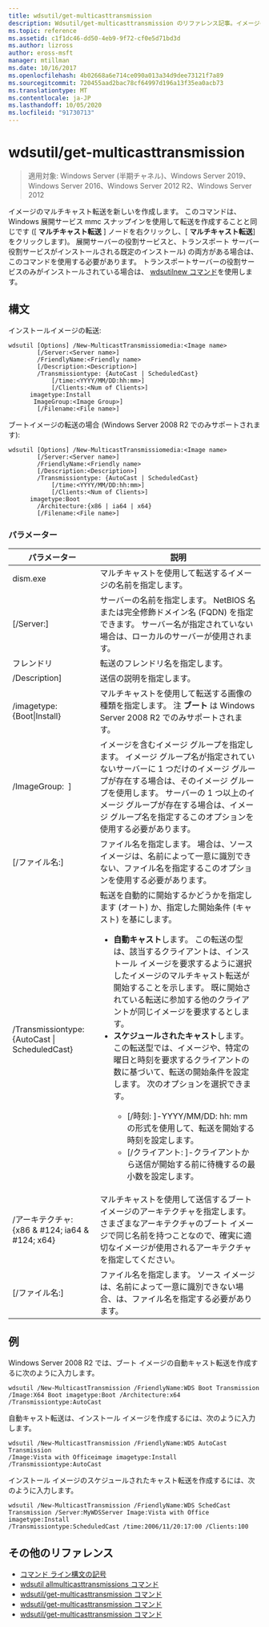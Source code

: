 ```yaml
---
title: wdsutil/get-multicasttransmission
description: Wdsutil/get-multicasttransmission のリファレンス記事。イメージの新しいマルチキャスト転送を作成します。
ms.topic: reference
ms.assetid: c1f1dc46-dd50-4eb9-9f72-cf0e5d71bd3d
ms.author: lizross
author: eross-msft
manager: mtillman
ms.date: 10/16/2017
ms.openlocfilehash: 4b02668a6e714ce090a013a34d9dee73121f7a89
ms.sourcegitcommit: 720455aad2bac78cf64997d196a13f35ea0acb73
ms.translationtype: MT
ms.contentlocale: ja-JP
ms.lasthandoff: 10/05/2020
ms.locfileid: "91730713"
---
```

# <a name="wdsutil-new-multicasttransmission"></a>wdsutil/get-multicasttransmission

> 適用対象: Windows Server (半期チャネル)、Windows Server 2019、Windows Server 2016、Windows Server 2012 R2、Windows Server 2012

イメージのマルチキャスト転送を新しいを作成します。 このコマンドは、Windows 展開サービス mmc スナップインを使用して転送を作成することと同じです ([ **マルチキャスト転送** ] ノードを右クリックし、[ **マルチキャスト転送**] をクリックします)。 展開サーバーの役割サービスと、トランスポート サーバー役割サービスがインストールされる既定のインストール) の両方がある場合は、このコマンドを使用する必要があります。 トランスポートサーバーの役割サービスのみがインストールされている場合は、 [wdsutilnew コマンド](wdsutil-new-namespace.md)を使用します。
## <a name="syntax"></a>構文
インストールイメージの転送:
```
wdsutil [Options] /New-MulticastTransmissiomedia:<Image name>
        [/Server:<Server name>]
        /FriendlyName:<Friendly name>
        [/Description:<Description>]
        /Transmissiontype: {AutoCast | ScheduledCast}
            [/time:<YYYY/MM/DD:hh:mm>]
            [/Clients:<Num of Clients>]
      imagetype:Install
       ImageGroup:<Image Group>]
        [/Filename:<File name>]
```
ブートイメージの転送の場合 (Windows Server 2008 R2 でのみサポートされます):
```
wdsutil [Options] /New-MulticastTransmissiomedia:<Image name>
        [/Server:<Server name>]
        /FriendlyName:<Friendly name>
        [/Description:<Description>]
        /Transmissiontype: {AutoCast | ScheduledCast}
            [/time:<YYYY/MM/DD:hh:mm>]
            [/Clients:<Num of Clients>]
      imagetype:Boot
        /Architecture:{x86 | ia64 | x64}
        [/Filename:<File name>]
```
### <a name="parameters"></a>パラメーター
|パラメーター|説明|
|-------|--------|
| dism.exe<Image name>|マルチキャストを使用して転送するイメージの名前を指定します。|
|[/Server:<Server name>]|サーバーの名前を指定します。 NetBIOS 名または完全修飾ドメイン名 (FQDN) を指定できます。 サーバー名が指定されていない場合は、ローカルのサーバーが使用されます。|
|フレンドリ<Friendly name>|転送のフレンドリ名を指定します。|
|/Description<Description>]|送信の説明を指定します。|
| /imagetype: {Boot&#124;Install}|マルチキャストを使用して転送する画像の種類を指定します。 注 **ブート** は Windows Server 2008 R2 でのみサポートされます。|
| /ImageGroup: <Image group name> ]|イメージを含むイメージ グループを指定します。 イメージ グループ名が指定されていないサーバーに 1 つだけのイメージ グループが存在する場合は、そのイメージ グループを使用します。 サーバーの 1 つ以上のイメージ グループが存在する場合は、イメージ グループ名を指定するこのオプションを使用する必要があります。|
|[/ファイル名:<File name>]|ファイル名を指定します。 場合は、ソース イメージは、名前によって一意に識別できない、ファイル名を指定するこのオプションを使用する必要があります。|
|/Transmissiontype: {AutoCast &#124; ScheduledCast}|転送を自動的に開始するかどうかを指定します (オート) か、指定した開始条件 (キャスト) を基にします。<p><ul><li>**自動キャスト**します。 この転送の型は、該当するクライアントは、インストール イメージを要求するように選択したイメージのマルチキャスト転送が開始することを示します。 既に開始されている転送に参加する他のクライアントが同じイメージを要求するとします。</li><li>**スケジュールされたキャスト**します。 この転送型では、イメージや、特定の曜日と時刻を要求するクライアントの数に基づいて、転送の開始条件を設定します。 次のオプションを選択できます。<p><ul><li>[/時刻: <time> ]-YYYY/MM/DD: hh: mm の形式を使用して、転送を開始する時刻を設定します。</li><li>[/クライアント: <Number of clients>]-クライアントから送信が開始する前に待機するの最小数を設定します。</li></ul></li></ul>|
|/アーキテクチャ: {x86 & #124; ia64 & #124; x64}|マルチキャストを使用して送信するブート イメージのアーキテクチャを指定します。 さまざまなアーキテクチャのブート イメージで同じ名前を持つことなので、確実に適切なイメージが使用されるアーキテクチャを指定してください。|
|[/ファイル名:<File name>]|ファイル名を指定します。 ソース イメージは、名前によって一意に識別できない場合、は、ファイル名を指定する必要があります。|
## <a name="examples"></a>例
Windows Server 2008 R2 では、ブート イメージの自動キャスト転送を作成するに次のように入力します。
```
wdsutil /New-MulticastTransmission /FriendlyName:WDS Boot Transmission
/Image:X64 Boot imagetype:Boot /Architecture:x64 /Transmissiontype:AutoCast
```
自動キャスト転送は、インストール イメージを作成するには、次のように入力します。
```
wdsutil /New-MulticastTransmission /FriendlyName:WDS AutoCast Transmission
/Image:Vista with Officeimage imagetype:Install /Transmissiontype:AutoCast
```
インストール イメージのスケジュールされたキャスト転送を作成するには、次のように入力します。
```
wdsutil /New-MulticastTransmission /FriendlyName:WDS SchedCast Transmission /Server:MyWDSServer Image:Vista with Office imagetype:Install
/Transmissiontype:ScheduledCast /time:2006/11/20:17:00 /Clients:100
```
## <a name="additional-references"></a>その他のリファレンス
- [コマンド ライン構文の記号](command-line-syntax-key.md)
- [wdsutil allmulticasttransmissions コマンド](wdsutil-get-allmulticasttransmissions.md)
- [wdsutil/get-multicasttransmission コマンド](wdsutil-get-multicasttransmission.md)
- [wdsutil/get-multicasttransmission コマンド](wdsutil-remove-multicasttransmission.md)
- [wdsutil/get-multicasttransmission コマンド](wdsutil-start-multicasttransmission.md)

